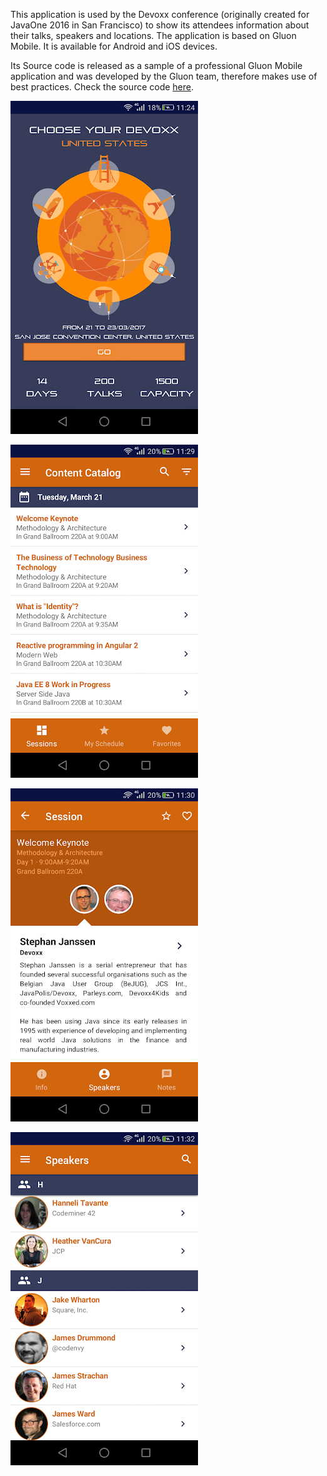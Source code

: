 This application is used by the Devoxx conference (originally created for JavaOne 2016 in San Francisco) to show its attendees information about their talks, speakers and locations. The application is based on Gluon Mobile. It is available for Android and iOS devices. 

Its Source code is released as a sample of a professional Gluon Mobile application and was developed by the Gluon team, therefore makes use of best practices. Check the source code [here](https://github.com/devoxx/MyDevoxxGluon).

![Screen 1](screen1.jpg)

![Screen 2](screen2.jpg)

![Screen 3](screen3.jpg)

![Screen 3](screen4.jpg)
